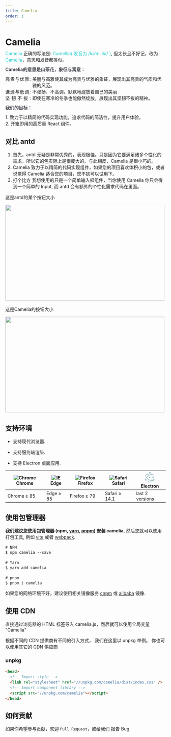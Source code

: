 ```yaml
---
title: Camelia
order: 1
---
```


<style>
  .intro-decs {
     margin: 0 !important;
     margin-top: -10px !important;
  }
  .intro-decs span{
    color: #22cccc;
  }
  .intro-text {
   margin: 0 !important;
   display: flex;
 }
 .intro-text span {
    display: block;
    flex-shrink: 0;
　  text-align: right;
    text-align-last: justify;
    width: 80px;
  padding-right: 5px;
 }
 .intro-title {
   margin: 10px 0 !important;
   color: rgba(42, 46, 54, 0.88);
   font-weight: bold;
 }
</style>

# Camelia

<p class="intro-decs"><span>Camelia</span> 正确的写法是: <span>Camellia( 发音为 /kəˈmiːliə/ )</span>, 但太长且不好记，改为<span>Camelia</span>，意思和发音都类似。</p>

<div class="intro-title">Camelia的意思是山茶花，象征与寓意：</div>

<p class="intro-text"><span>高贵与优雅:</span>美丽与高雅使其成为高贵与优雅的象征，展现出其高贵的气质和优雅的风范。</p>
<p class="intro-text"><span>谦逊与低调:</span>不张扬、不高调，默默地绽放着自己的美丽</p>
<p class="intro-text"><span>坚韧不拔:</span>即使在寒冷的冬季也能傲然绽放，展现出其坚韧不拔的精神。</p>

<div  class="intro-title">我们的目标：</div>
<p class="intro-text">1. 致力于以精简的代码实现功能，追求代码的简洁性，提升用户体验。</p>
<p class="intro-text">2. 开箱即用的高质量 React 组件。</p>

## 对比 antd

1. 首先，antd 无疑是非常优秀的，表现极佳。只是因为它要满足诸多个性化的需求，所以它的包实际上是很庞大的。与此相反，Camelia 是很小巧的。
2. Camelia 致力于以精简的代码实现组件，如果您的项目喜欢体积小的包，或者说觉得 Camelia 适合您的项目，您不妨可以试用下。
3. 打个比方 我想使用的只是一个简单输入框组件，当你使用 Camelia 你只会得到一个简单的 Input, 而 antd 会有额外的个性化需求代码在里面。

<div>
  <p>这是antd的某个按钮大小</p>
  <img src="/images/ant.png" style="width: 500px; height: 300px"/>
</div>
<div>
  <p>这是Camelia的按钮大小</p>
  <img src="/images/camelia.png" style="width: 500px; height: 300px"/>
</div>

## 支持环境

- 支持现代浏览器.

- 支持服务端渲染.

- 支持 Electron 桌面应用.

| ![Chrome](https://cdn.jsdelivr.net/npm/@browser-logos/chrome/chrome_32x32.png) Chrome | ![IE](https://cdn.jsdelivr.net/npm/@browser-logos/edge/edge_32x32.png) Edge | ![Firefox](https://cdn.jsdelivr.net/npm/@browser-logos/firefox/firefox_32x32.png) Firefox | ![Safari](https://cdn.jsdelivr.net/npm/@browser-logos/safari/safari_32x32.png) Safari | ![Electron](https://raw.githubusercontent.com/alrra/browser-logos/master/src/electron/electron_32x32.png)Electron |
| ------------------------------------------------------------------------------------- | --------------------------------------------------------------------------- | ----------------------------------------------------------------------------------------- | ------------------------------------------------------------------------------------- | ----------------------------------------------------------------------------------------------------------------- |
| Chrome ≥ 85                                                                           | Edge ≥ 85                                                                   | Firefox ≥ 79                                                                              | Safari ≥ 14.1                                                                         | last 2 versions                                                                                                   |

## 使用包管理器

**我们建议您使用包管理器 (npm, [yarn](https://classic.yarnpkg.com/lang/en/), [pnpm](https://pnpm.io/)) 安装 camelia**,
然后您就可以使用打包工具, 例如 [vite](https://vitejs.dev) 或者 [webpack](https://webpack.js.org/).

```shell
# NPM
$ npm camelia --save

# Yarn
$ yarn add camelia

# pnpm
$ pnpm i camelia
```

如果您的网络环境不好，建议使用相关镜像服务 [cnpm](https://github.com/cnpm/cnpm) 或 [alibaba](https://registry.npmmirror.com/) 镜像.

## 使用 CDN

直接通过浏览器的 HTML 标签导入 camelia.js，然后就可以使用全局变量 "Camelia"

根据不同的 CDN 提供商有不同的引入方式， 我们在这里以 unpkg 举例。 你也可以使用其它的 CDN 供应商

### unpkg

```html
<head>
  <!-- Import style -->
  <link rel="stylesheet" href="//unpkg.com/camelia/dist/index.css" />
  <!-- Import component library -->
  <script src="//unpkg.com/camelia"></script>
</head>
```

## 如何贡献

如果你希望参与贡献，欢迎 `Pull Request`，或给我们 报告 Bug
